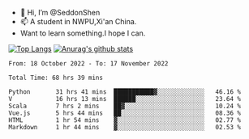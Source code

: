 - 👋 Hi, I’m @SeddonShen
- 📫 A student in NWPU,Xi'an China.
- Want to learn something.I hope I can.

[![Top Langs](https://github-readme-stats.vercel.app/api/top-langs?username=seddonshen&show_icons=true&locale=en&layout=compact&hide=html&langs_count=8)](https://github.com/SeddonShen/)
[![Anurag's github stats](https://github-readme-stats.vercel.app/api?username=SeddonShen&count_private=true&show_icons=true)](https://github.com/anuraghazra/github-readme-stats)
<!--START_SECTION:waka-->

```text
From: 18 October 2022 - To: 17 November 2022

Total Time: 68 hrs 39 mins

Python       31 hrs 41 mins  ███████████▓░░░░░░░░░░░░░   46.16 %
V            16 hrs 13 mins  ██████░░░░░░░░░░░░░░░░░░░   23.64 %
Scala        7 hrs 2 mins    ██▓░░░░░░░░░░░░░░░░░░░░░░   10.24 %
Vue.js       5 hrs 44 mins   ██░░░░░░░░░░░░░░░░░░░░░░░   08.36 %
HTML         1 hr 54 mins    ▓░░░░░░░░░░░░░░░░░░░░░░░░   02.77 %
Markdown     1 hr 44 mins    ▓░░░░░░░░░░░░░░░░░░░░░░░░   02.53 %
```

<!--END_SECTION:waka-->


<!---
SeddonShen/SeddonShen is a ✨ special ✨ repository because its `README.md` (this file) appears on your GitHub profile.
You can click the Preview link to take a look at your changes.
--->
